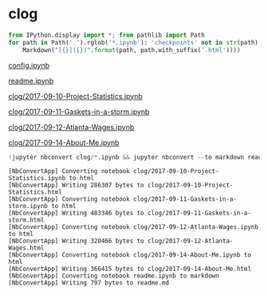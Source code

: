 
# clog


```python
from IPython.display import *; from pathlib import Path
for path in Path('.').rglob('*.ipynb'): 'checkpoints' not in str(path) and display(
    Markdown("[{}]({})".format(path, path.with_suffix('.html'))))
```


[config.ipynb](config.html)



[readme.ipynb](readme.html)



[clog/2017-09-10-Project-Statistics.ipynb](clog/2017-09-10-Project-Statistics.html)



[clog/2017-09-11-Gaskets-in-a-storm.ipynb](clog/2017-09-11-Gaskets-in-a-storm.html)



[clog/2017-09-12-Atlanta-Wages.ipynb](clog/2017-09-12-Atlanta-Wages.html)



[clog/2017-09-14-About-Me.ipynb](clog/2017-09-14-About-Me.html)



```python
!jupyter nbconvert clog/*.ipynb && jupyter nbconvert --to markdown readme.ipynb
```

    [NbConvertApp] Converting notebook clog/2017-09-10-Project-Statistics.ipynb to html
    [NbConvertApp] Writing 286307 bytes to clog/2017-09-10-Project-Statistics.html
    [NbConvertApp] Converting notebook clog/2017-09-11-Gaskets-in-a-storm.ipynb to html
    [NbConvertApp] Writing 483346 bytes to clog/2017-09-11-Gaskets-in-a-storm.html
    [NbConvertApp] Converting notebook clog/2017-09-12-Atlanta-Wages.ipynb to html
    [NbConvertApp] Writing 320466 bytes to clog/2017-09-12-Atlanta-Wages.html
    [NbConvertApp] Converting notebook clog/2017-09-14-About-Me.ipynb to html
    [NbConvertApp] Writing 366415 bytes to clog/2017-09-14-About-Me.html
    [NbConvertApp] Converting notebook readme.ipynb to markdown
    [NbConvertApp] Writing 797 bytes to readme.md


